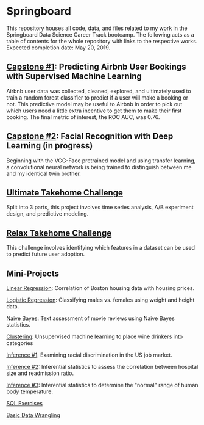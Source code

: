 # Springboard

This repository houses all code, data, and files related to my work in the Springboard Data Science Career Track bootcamp. The following acts as a table of contents for the whole repository with links to the respective works. Expected completion date: May 20, 2019.

## [Capstone #1](https://github.com/Aejohnso/Springboard/tree/master/Capstone%201%20Project): Predicting Airbnb User Bookings with Supervised Machine Learning
Airbnb user data was collected, cleaned, explored, and ultimately used to train a random forest classifier to predict if a user will make a booking or not. This predictive model may be useful to Airbnb in order to pick out which users need a little extra incentive to get them to make their first booking. The final metric of interest, the ROC AUC, was 0.76.

## [Capstone #2](https://github.com/Aejohnso/Springboard/tree/master/Capstone%202%20Project): Facial Recognition with Deep Learning (in progress)
Beginning with the VGG-Face pretrained model and using transfer learning, a convolutional neural network is being trained to distinguish between me and my identical twin brother.

## [Ultimate Takehome Challenge](https://github.com/Aejohnso/Springboard/tree/master/Ultimate_Takehome_Challenge)
Split into 3 parts, this project involves time series analysis, A/B experiment design, and predictive modeling.

## [Relax Takehome Challenge](https://github.com/Aejohnso/Springboard/tree/master/Relax_Takehome_Challenge)
This challenge involves identifying which features in a dataset can be used to predict future user adoption.

## Mini-Projects

[Linear Regression](https://github.com/Aejohnso/Springboard/blob/master/Linear_Regression_Project.ipynb): Correlation of Boston housing data with housing prices.

[Logistic Regression](https://github.com/Aejohnso/Springboard/blob/master/Logistic_Regression_Project.ipynb): Classifying males vs. females using weight and height data.

[Naive Bayes](https://github.com/Aejohnso/Springboard/blob/master/Naive_Bayes_MiniProject.ipynb): Text assessment of movie reviews using Naive Bayes statistics.

[Clustering](https://github.com/Aejohnso/Springboard/blob/master/Clustering_MiniProject.ipynb): Unsupervised machine learning to place wine drinkers into categories

[Inference #1](https://github.com/Aejohnso/Springboard/blob/master/Inference_Discrimination.ipynb): Examining racial discrimination in the US job market.

[Inference #2](https://github.com/Aejohnso/Springboard/blob/master/Inference_Hospital_Readmittance.ipynb): Inferential statistics to assess the correlation between hospital size and readmission ratio.

[Inference #3](https://github.com/Aejohnso/Springboard/blob/master/Inference_Human_Temperature.ipynb): Inferential statistics to determine the "normal" range of human body temperature.

[SQL Exercises](https://github.com/Aejohnso/Springboard/blob/master/SQL_project.txt)

[Basic Data Wrangling](https://github.com/Aejohnso/Springboard/blob/master/API_data_wrangling_mini_project.ipynb)
